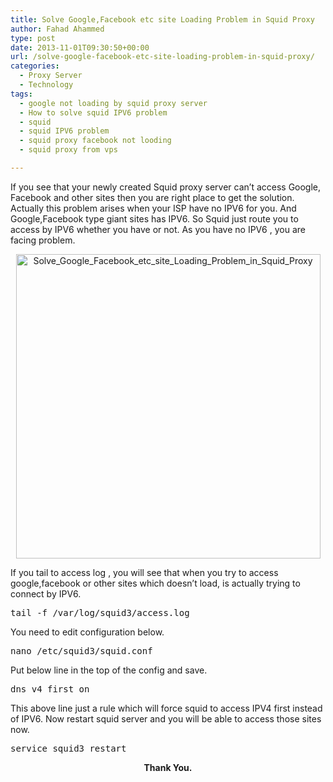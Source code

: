 ```yaml
---
title: Solve Google,Facebook etc site Loading Problem in Squid Proxy
author: Fahad Ahammed
type: post
date: 2013-11-01T09:30:50+00:00
url: /solve-google-facebook-etc-site-loading-problem-in-squid-proxy/
categories:
  - Proxy Server
  - Technology
tags:
  - google not loading by squid proxy server
  - How to solve squid IPV6 problem
  - squid
  - squid IPV6 problem
  - squid proxy facebook not looding
  - squid proxy from vps

---
```

If you see that your newly created Squid proxy server can&#8217;t access Google, Facebook and other sites then you are right place to get the solution. Actually this problem arises when your ISP have no IPV6 for you. And Google,Facebook type giant sites has IPV6. So Squid just route you to access by IPV6 whether you have or not. As you have no IPV6 , you are facing problem.

<!--more-->

<p style="text-align: center;">
  <a href="https://i0.wp.com/fahadahammed.com/wp-content/uploads/2013/11/Solve_Google_Facebook_etc_site_Loading_Problem_in_Squid_Proxy.png"><img loading="lazy" class="aligncenter  wp-image-1536" src="https://i0.wp.com/fahadahammed.com/wp-content/uploads/2013/11/Solve_Google_Facebook_etc_site_Loading_Problem_in_Squid_Proxy.png?resize=487%2C487" alt="Solve_Google_Facebook_etc_site_Loading_Problem_in_Squid_Proxy" width="487" height="487" data-recalc-dims="1" /></a>
</p>

If you tail to access log , you will see that when you try to access google,facebook or other sites which doesn&#8217;t load, is actually trying to connect by IPV6.

<pre>tail -f /var/log/squid3/access.log</pre>

You need to edit configuration below.

<pre>nano /etc/squid3/squid.conf</pre>

Put below line in the top of the config and save.

<pre>dns_v4_first on</pre>

This above line just a rule which will force squid to access IPV4 first instead of IPV6. Now restart squid server and you will be able to access those sites now.

<pre>service squid3 restart</pre>

<p style="text-align: center;">
  <strong>Thank You.</strong>
</p>